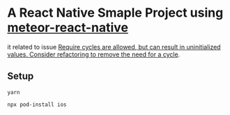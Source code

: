 # A React Native Smaple Project using [meteor-react-native](https://github.com/TheRealNate/meteor-react-native)
it related to issue [Require cycles are allowed, but can result in uninitialized values. Consider refactoring to remove the need for a cycle](https://github.com/TheRealNate/meteor-react-native/issues/33).

## Setup
`yarn`

`npx pod-install ios`
